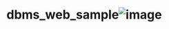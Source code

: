 # dbms_web_sample![image](https://github.com/Boleefat/NCCU_DBMS_finalProject/assets/79631046/552fa2e2-927c-45b7-8dcd-1b86a024876f)
